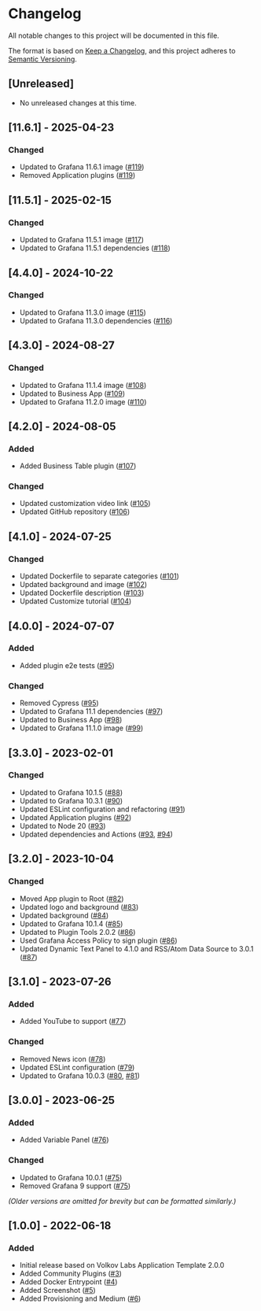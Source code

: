 # Changelog

All notable changes to this project will be documented in this file.

The format is based on [Keep a Changelog](https://keepachangelog.com/en/1.0.0/), and this project adheres to [Semantic Versioning](https://semver.org/spec/v2.0.0.html).

## [Unreleased]

- No unreleased changes at this time.

## [11.6.1] - 2025-04-23

### Changed

- Updated to Grafana 11.6.1 image ([#119](https://github.com/volkovlabs/business-custom/pull/119))
- Removed Application plugins ([#119](https://github.com/volkovlabs/business-custom/pull/119))

## [11.5.1] - 2025-02-15

### Changed

- Updated to Grafana 11.5.1 image ([#117](https://github.com/volkovlabs/business-custom/pull/117))
- Updated to Grafana 11.5.1 dependencies ([#118](https://github.com/volkovlabs/business-custom/pull/118))

## [4.4.0] - 2024-10-22

### Changed

- Updated to Grafana 11.3.0 image ([#115](https://github.com/volkovlabs/business-custom/pull/115))
- Updated to Grafana 11.3.0 dependencies ([#116](https://github.com/volkovlabs/business-custom/pull/116))

## [4.3.0] - 2024-08-27

### Changed

- Updated to Grafana 11.1.4 image ([#108](https://github.com/volkovlabs/business-custom/pull/108))
- Updated to Business App ([#109](https://github.com/volkovlabs/business-custom/pull/109))
- Updated to Grafana 11.2.0 image ([#110](https://github.com/volkovlabs/business-custom/pull/110))

## [4.2.0] - 2024-08-05

### Added

- Added Business Table plugin ([#107](https://github.com/volkovlabs/business-custom/pull/107))

### Changed

- Updated customization video link ([#105](https://github.com/volkovlabs/business-custom/pull/105))
- Updated GitHub repository ([#106](https://github.com/volkovlabs/business-custom/pull/106))

## [4.1.0] - 2024-07-25

### Changed

- Updated Dockerfile to separate categories ([#101](https://github.com/volkovlabs/business-custom/pull/101))
- Updated background and image ([#102](https://github.com/volkovlabs/business-custom/pull/102))
- Updated Dockerfile description ([#103](https://github.com/volkovlabs/business-custom/pull/103))
- Updated Customize tutorial ([#104](https://github.com/volkovlabs/business-custom/pull/104))

## [4.0.0] - 2024-07-07

### Added

- Added plugin e2e tests ([#95](https://github.com/volkovlabs/business-custom/pull/95))

### Changed

- Removed Cypress ([#95](https://github.com/volkovlabs/business-custom/pull/95))
- Updated to Grafana 11.1 dependencies ([#97](https://github.com/volkovlabs/business-custom/pull/97))
- Updated to Business App ([#98](https://github.com/volkovlabs/business-custom/pull/98))
- Updated to Grafana 11.1.0 image ([#99](https://github.com/volkovlabs/business-custom/pull/99))

## [3.3.0] - 2023-02-01

### Changed

- Updated to Grafana 10.1.5 ([#88](https://github.com/volkovlabs/business-custom/pull/88))
- Updated to Grafana 10.3.1 ([#90](https://github.com/volkovlabs/business-custom/pull/90))
- Updated ESLint configuration and refactoring ([#91](https://github.com/volkovlabs/business-custom/pull/91))
- Updated Application plugins ([#92](https://github.com/volkovlabs/business-custom/pull/92))
- Updated to Node 20 ([#93](https://github.com/volkovlabs/business-custom/pull/93))
- Updated dependencies and Actions ([#93](https://github.com/volkovlabs/business-custom/pull/93), [#94](https://github.com/volkovlabs/business-custom/pull/94))

## [3.2.0] - 2023-10-04

### Changed

- Moved App plugin to Root ([#82](https://github.com/volkovlabs/business-custom/pull/82))
- Updated logo and background ([#83](https://github.com/volkovlabs/business-custom/pull/83))
- Updated background ([#84](https://github.com/volkovlabs/business-custom/pull/84))
- Updated to Grafana 10.1.4 ([#85](https://github.com/volkovlabs/business-custom/pull/85))
- Updated to Plugin Tools 2.0.2 ([#86](https://github.com/volkovlabs/business-custom/pull/86))
- Used Grafana Access Policy to sign plugin ([#86](https://github.com/volkovlabs/business-custom/pull/86))
- Updated Dynamic Text Panel to 4.1.0 and RSS/Atom Data Source to 3.0.1 ([#87](https://github.com/volkovlabs/business-custom/pull/87))

## [3.1.0] - 2023-07-26

### Added

- Added YouTube to support ([#77](https://github.com/volkovlabs/business-custom/pull/77))

### Changed

- Removed News icon ([#78](https://github.com/volkovlabs/business-custom/pull/78))
- Updated ESLint configuration ([#79](https://github.com/volkovlabs/business-custom/pull/79))
- Updated to Grafana 10.0.3 ([#80](https://github.com/volkovlabs/business-custom/pull/80), [#81](https://github.com/volkovlabs/business-custom/pull/81))

## [3.0.0] - 2023-06-25

### Added

- Added Variable Panel ([#76](https://github.com/volkovlabs/business-custom/pull/76))

### Changed

- Updated to Grafana 10.0.1 ([#75](https://github.com/volkovlabs/business-custom/pull/75))
- Removed Grafana 9 support ([#75](https://github.com/volkovlabs/business-custom/pull/75))

_(Older versions are omitted for brevity but can be formatted similarly.)_

## [1.0.0] - 2022-06-18

### Added

- Initial release based on Volkov Labs Application Template 2.0.0
- Added Community Plugins ([#3](https://github.com/volkovlabs/business-custom/pull/3))
- Added Docker Entrypoint ([#4](https://github.com/volkovlabs/business-custom/pull/4))
- Added Screenshot ([#5](https://github.com/volkovlabs/business-custom/pull/5))
- Added Provisioning and Medium ([#6](https://github.com/volkovlabs/business-custom/pull/6))
